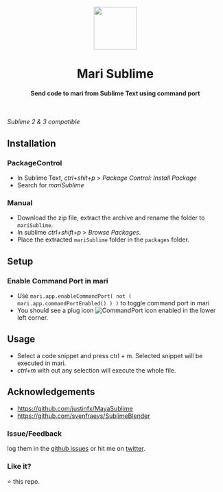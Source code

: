 <p align="center">
  <img src="https://user-images.githubusercontent.com/2767425/80055943-2313a280-8562-11ea-874f-5060dcbe45a0.png" height="100px"/>
  <h1 align="center">Mari Sublime</h1>
  <h4 align="center">Send code to mari from Sublime Text using command port</h4>
  <br>
</p>

_Sublime 2 & 3 compatible_

## Installation

### PackageControl

- In Sublime Text, _ctrl+shit+p_ > _Package Control: Install Package_
- Search for _mariSublime_

### Manual

- Download the zip file, extract the archive and rename the folder to
  `mariSublime`.
- In sublime _ctrl+shift+p_ > _Browse Packages_.
- Place the extracted `mariSublime` folder in the `packages` folder.

## Setup

### Enable Command Port in mari

- Use `mari.app.enableCommandPort( not ( mari.app.commandPortEnabled() ) )` to
  toggle command port in mari
- You should see a plug icon
  ![CommandPort
icon](https://user-images.githubusercontent.com/2767425/80058701-22323f00-8569-11ea-9da2-43586931d9e2.png)
  enabled in the lower left corner.

## Usage

- Select a code snippet and press ctrl + m. Selected snippet will be executed in mari.
- _ctrl+m_ with out any selection will execute the whole file.

## Acknowledgements

- https://github.com/justinfx/MayaSublime
- https://github.com/svenfraeys/SublimeBlender

### Issue/Feedback

log them in the [github
issues](https://github.com/cg-cnu/vscode-codetags/issues) or hit me on
[twitter](https://twitter.com/CgCnu).

### Like it?

:star: this repo.
